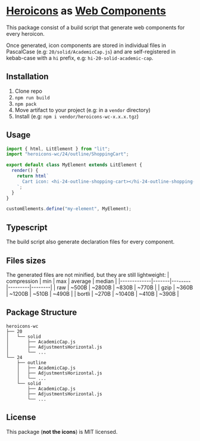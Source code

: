 # [Heroicons] as [Web Components]

This package consist of a build script that generate web components for every heroicon.

Once generated, icon components are stored in individual files in PascalCase (e.g: `20/solid/AcademicCap.js`)
and are self-registered in kebab-case with a `hi` prefix, e.g: `hi-20-solid-academic-cap`.

## Installation

1. Clone repo
1. `npm run build`
1. `npm pack`
1. Move artifact to your project (e.g: in a `vendor` directory)
1. Install (e.g: `npm i vendor/heroicons-wc-x.x.x.tgz`)

## Usage

```js
import { html, LitElement } from "lit";
import "heroicons-wc/24/outline/ShoppingCart";

export default class MyElement extends LitElement {
  render() {
    return html`
      Cart icon: <hi-24-outline-shopping-cart></hi-24-outline-shopping-cart>
    `;
  }
}

customElements.define("my-element", MyElement);
```

## Typescript

The build script also generate declaration files for every component.

## Files sizes

The generated files are not minified, but they are still lightweight:
| compression | min   | max    | average | median |
|-------------|-------|--------|---------|--------|
| raw         | ~500B | ~2800B | ~830B   | ~770B  |
| gzip        | ~360B | ~1200B | ~510B   | ~490B  |
| bortli      | ~270B | ~1040B | ~410B   | ~390B  |

## Package Structure

```
heroicons-wc
├── 20
│   └── solid
│       ├── AcademicCap.js
│       ├── AdjustmentsHorizontal.js
│       └── ...
└── 24
    ├── outline
    │   ├── AcademicCap.js
    │   ├── AdjustmentsHorizontal.js
    │   └── ...
    └── solid
        ├── AcademicCap.js
        ├── AdjustmentsHorizontal.js
        └── ...

```

## License

This package (**not the icons**) is MIT licensed.

[heroicons]: https://github.com/tailwindlabs/heroicons
[web components]: https://developer.mozilla.org/en-US/docs/Web/Web_Components
[lit]: https://lit.dev
